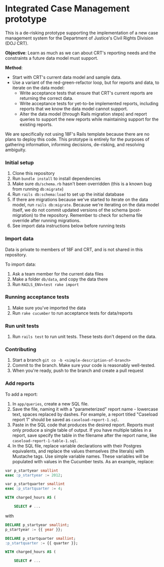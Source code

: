 # Integrated Case Management prototype

This is a de-risking prototype supporting the implementation of a new case management system for the Department of Justice's Civil Rights Division (DOJ CRT).

**Objective**: Learn as much as we can about CRT's reporting needs and the constraints a future data model must support.

**Method**:
- Start with CRT's current data model and sample data.
- Use a variant of the red-green-refactor loop, but for reports and data, to iterate on the data model:
  - Write acceptance tests that ensure that CRT's current reports are returning the correct data.
  - Write acceptance tests for yet-to-be implemented reports, including reports that we know the data model cannot support.
  - Alter the data model (through Rails migration steps) and report queries to support the new reports while maintaining support for the existing reports.

We are specifically not using 18F's Rails template because there are no plans to deploy this code. This prototype is entirely for the purposes of gathering information, informing decisions, de-risking, and resolving ambiguity.

### Initial setup

1. Clone this repository
1. Run `bundle install` to install dependencies
1. Make sure `db/schema.rb` hasn't been overridden (this is a known bug from running `db:migrate`)
1. Run `rails db:schema:load` to set up the initial database
1. If there are migrations because we've started to iterate on the data model, run `rails db:migrate`. Because we're iterating on the data model itself, we do not commit updated versions of the schema (post-migration) to the repository. Remember to check for schema file override after running migrations.
1. See import data instructions below before running tests

### Import data

Data is private to members of 18F and CRT, and is not shared in this repository.

To import data:

1. Ask a team member for the current data files
1. Make a folder `db/data`, and copy the data there
1. Run `RAILS_ENV=test rake import`

### Running acceptance tests
1. Make sure you've imported the data
1. Run `rake cucumber` to run acceptance tests for data/reports

### Run unit tests
1. Run `rails test` to run unit tests. These tests don't depend on the data.

### Contributing

1. Start a branch `git co -b <simple-description-of-branch>`
1. Commit to the branch. Make sure your code is reasonably well-tested.
1. When you're ready, push to the branch and create a pull request




### Add reports

To add a report:

1. In `app/queries`, create a new SQL file.
1. Save the file, naming it with a "parameterized" report name - lowercase text, spaces replaced by dashes. For example, a report titled "Caseload report 1" should be saved as `caseload-report-1.sql`.
1. Paste in the SQL code that produces the desired report. Reports must only produce a single table of output. If you have multiple tables in a report, save specify the table in the filename after the report name, like `caseload-report-1-table-1.sql`.
1. In the SQL file, replace variable declarations with their Postgres equivalents, and replace the values themselves (the literals) with Mustache tags. Use simple variable names. These variables will be populated with values in the Cucumber tests. As an example, replace:

```sql
var p_startyear smallint
exec :p_startyear := 2012;

var p_startquarter smallint
exec :p_startquarter := 4;

WITH charged_hours AS (

    SELECT # ...
```

with

```sql
DECLARE p_startyear smallint;
p_startyear := {{ year }};

DECLARE p_startquarter smallint;
:p_startquarter := {{ quarter }};

WITH charged_hours AS (

    SELECT # ...
```
